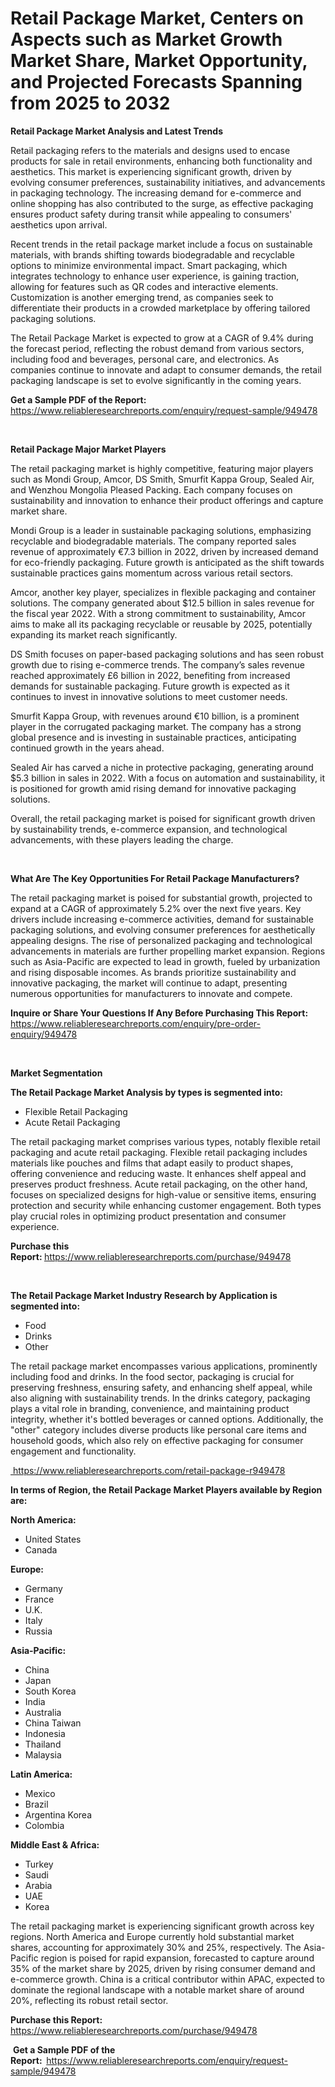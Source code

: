 <p><h1>Retail Package Market, Centers on Aspects such as Market Growth Market Share, Market Opportunity, and Projected Forecasts Spanning from 2025 to 2032</h1></p><p><strong>Retail Package Market Analysis and Latest Trends</strong></p>
<p><p>Retail packaging refers to the materials and designs used to encase products for sale in retail environments, enhancing both functionality and aesthetics. This market is experiencing significant growth, driven by evolving consumer preferences, sustainability initiatives, and advancements in packaging technology. The increasing demand for e-commerce and online shopping has also contributed to the surge, as effective packaging ensures product safety during transit while appealing to consumers' aesthetics upon arrival.</p><p>Recent trends in the retail package market include a focus on sustainable materials, with brands shifting towards biodegradable and recyclable options to minimize environmental impact. Smart packaging, which integrates technology to enhance user experience, is gaining traction, allowing for features such as QR codes and interactive elements. Customization is another emerging trend, as companies seek to differentiate their products in a crowded marketplace by offering tailored packaging solutions.</p><p>The Retail Package Market is expected to grow at a CAGR of 9.4% during the forecast period, reflecting the robust demand from various sectors, including food and beverages, personal care, and electronics. As companies continue to innovate and adapt to consumer demands, the retail packaging landscape is set to evolve significantly in the coming years.</p></p>
<p><strong>Get a Sample PDF of the Report:&nbsp;</strong> <a href="https://www.reliableresearchreports.com/enquiry/request-sample/949478?utm_campaign=2927&utm_medium=2&utm_source=Github&utm_content=ia&utm_term=18042025&utm_id=retail-package">https://www.reliableresearchreports.com/enquiry/request-sample/949478</a></p>
<p>&nbsp;</p>
<p><strong>Retail Package Major Market Players</strong></p>
<p><p>The retail packaging market is highly competitive, featuring major players such as Mondi Group, Amcor, DS Smith, Smurfit Kappa Group, Sealed Air, and Wenzhou Mongolia Pleased Packing. Each company focuses on sustainability and innovation to enhance their product offerings and capture market share.</p><p>Mondi Group is a leader in sustainable packaging solutions, emphasizing recyclable and biodegradable materials. The company reported sales revenue of approximately €7.3 billion in 2022, driven by increased demand for eco-friendly packaging. Future growth is anticipated as the shift towards sustainable practices gains momentum across various retail sectors.</p><p>Amcor, another key player, specializes in flexible packaging and container solutions. The company generated about $12.5 billion in sales revenue for the fiscal year 2022. With a strong commitment to sustainability, Amcor aims to make all its packaging recyclable or reusable by 2025, potentially expanding its market reach significantly.</p><p>DS Smith focuses on paper-based packaging solutions and has seen robust growth due to rising e-commerce trends. The company’s sales revenue reached approximately £6 billion in 2022, benefiting from increased demands for sustainable packaging. Future growth is expected as it continues to invest in innovative solutions to meet customer needs.</p><p>Smurfit Kappa Group, with revenues around €10 billion, is a prominent player in the corrugated packaging market. The company has a strong global presence and is investing in sustainable practices, anticipating continued growth in the years ahead.</p><p>Sealed Air has carved a niche in protective packaging, generating around $5.3 billion in sales in 2022. With a focus on automation and sustainability, it is positioned for growth amid rising demand for innovative packaging solutions.</p><p>Overall, the retail packaging market is poised for significant growth driven by sustainability trends, e-commerce expansion, and technological advancements, with these players leading the charge.</p></p>
<p>&nbsp;</p>
<p><strong>What Are The Key Opportunities For Retail Package Manufacturers?</strong></p>
<p><p>The retail packaging market is poised for substantial growth, projected to expand at a CAGR of approximately 5.2% over the next five years. Key drivers include increasing e-commerce activities, demand for sustainable packaging solutions, and evolving consumer preferences for aesthetically appealing designs. The rise of personalized packaging and technological advancements in materials are further propelling market expansion. Regions such as Asia-Pacific are expected to lead in growth, fueled by urbanization and rising disposable incomes. As brands prioritize sustainability and innovative packaging, the market will continue to adapt, presenting numerous opportunities for manufacturers to innovate and compete.</p></p>
<p><strong>Inquire or Share Your Questions If Any Before Purchasing This Report:</strong> <a href="https://www.reliableresearchreports.com/enquiry/pre-order-enquiry/949478?utm_campaign=2927&utm_medium=2&utm_source=Github&utm_content=ia&utm_term=18042025&utm_id=retail-package">https://www.reliableresearchreports.com/enquiry/pre-order-enquiry/949478</a></p>
<p>&nbsp;</p>
<p><strong>Market Segmentation</strong></p>
<p><strong>The Retail Package Market Analysis by types is segmented into:</strong></p>
<p><ul><li>Flexible Retail Packaging</li><li>Acute Retail Packaging</li></ul></p>
<p><p>The retail packaging market comprises various types, notably flexible retail packaging and acute retail packaging. Flexible retail packaging includes materials like pouches and films that adapt easily to product shapes, offering convenience and reducing waste. It enhances shelf appeal and preserves product freshness. Acute retail packaging, on the other hand, focuses on specialized designs for high-value or sensitive items, ensuring protection and security while enhancing customer engagement. Both types play crucial roles in optimizing product presentation and consumer experience.</p></p>
<p><strong>Purchase this Report:&nbsp;</strong><a href="https://www.reliableresearchreports.com/purchase/949478?utm_campaign=2927&utm_medium=2&utm_source=Github&utm_content=ia&utm_term=18042025&utm_id=retail-package">https://www.reliableresearchreports.com/purchase/949478</a></p>
<p>&nbsp;</p>
<p><strong>The Retail Package Market Industry Research by Application is segmented into:</strong></p>
<p><ul><li>Food</li><li>Drinks</li><li>Other</li></ul></p>
<p><p>The retail package market encompasses various applications, prominently including food and drinks. In the food sector, packaging is crucial for preserving freshness, ensuring safety, and enhancing shelf appeal, while also aligning with sustainability trends. In the drinks category, packaging plays a vital role in branding, convenience, and maintaining product integrity, whether it's bottled beverages or canned options. Additionally, the "other" category includes diverse products like personal care items and household goods, which also rely on effective packaging for consumer engagement and functionality.</p></p>
<p><a href="https://www.reliableresearchreports.com/retail-package-r949478?utm_campaign=2927&utm_medium=2&utm_source=Github&utm_content=ia&utm_term=18042025&utm_id=retail-package">&nbsp;https://www.reliableresearchreports.com/retail-package-r949478</a></p>
<p><strong>In terms of Region, the Retail Package Market Players available by Region are:</strong></p>
<p>
    <p> <strong> North America: </strong>
        <ul>
            <li>United States</li>
            <li>Canada</li>
        </ul>
        </p> 
    <p> <strong> Europe: </strong>
        <ul>
            <li>Germany</li>
            <li>France</li>
            <li>U.K.</li>
            <li>Italy</li>
            <li>Russia</li>
        </ul>
        </p> 
    <p> <strong> Asia-Pacific: </strong>
        <ul>
            <li>China</li>
            <li>Japan</li>
            <li>South Korea</li>
            <li>India</li>
            <li>Australia</li>
            <li>China Taiwan</li>
            <li>Indonesia</li>
            <li>Thailand</li>
            <li>Malaysia</li>
        </ul>
        </p> 
    <p> <strong> Latin America: </strong>
        <ul>
            <li>Mexico</li>
            <li>Brazil</li>
            <li>Argentina Korea</li>
            <li>Colombia</li>
        </ul>
        </p> 
    <p> <strong> Middle East & Africa: </strong>
        <ul>
            <li>Turkey</li>
            <li>Saudi</li>
            <li>Arabia</li>
            <li>UAE</li>
            <li>Korea</li>
        </ul>
    </p>
    </p>
<p><p>The retail packaging market is experiencing significant growth across key regions. North America and Europe currently hold substantial market shares, accounting for approximately 30% and 25%, respectively. The Asia-Pacific region is poised for rapid expansion, forecasted to capture around 35% of the market share by 2025, driven by rising consumer demand and e-commerce growth. China is a critical contributor within APAC, expected to dominate the regional landscape with a notable market share of around 20%, reflecting its robust retail sector.</p></p>
<p><strong>Purchase this Report: </strong><a href="https://www.reliableresearchreports.com/purchase/949478?utm_campaign=2927&utm_medium=2&utm_source=Github&utm_content=ia&utm_term=18042025&utm_id=retail-package">https://www.reliableresearchreports.com/purchase/949478</a></p>
<p>&nbsp;<strong>Get a Sample PDF of the Report:&nbsp;&nbsp;</strong><a href="https://www.reliableresearchreports.com/enquiry/request-sample/949478?utm_campaign=2927&utm_medium=2&utm_source=Github&utm_content=ia&utm_term=18042025&utm_id=retail-package">https://www.reliableresearchreports.com/enquiry/request-sample/949478</a></p>
<p><strong></strong></p>
<p><p></p><p></p><p></p></p>